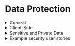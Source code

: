 # Data Protection

<details>
  <summary> General </summary>
  
* Ensure the following high-level requirements are met:
  * **Confidentiality**: Protect data from unauthorized observation or disclosure, both in transit and when stored.
  * **Integrity**: Protect data from being created, altered or deleted by unauthorized attackers.
  * **Availability**: Ensure data is available to authorized users per requirements.
* Prevent sensitive data from being cached in server components such as load balancers and application caches.
* Protect all cached or temporary copies of sensitive data stored on the server from unauthorized access.
* Overwrite cached sensitive data after its authorized use.
* Minimize the number of parameters in a request, such as hidden fields, Ajax variables, cookies, and header values.
* Detect and alert on abnormal numbers of requests by IP, user, total per hour or day, or other appropriate criteria.
* Perform regular backups of important data and test restoration.
* Store backups securely.
</details>

<details>
  <summary> Client-Side </summary>
  
* Set sufficient anti-caching headers so that sensitive data is not cached in browsers.
* Do not cache sensitive data in client-side storage.
* Clear authenticated data from client-side storage after the client or session is terminated.
</details>

<details>
  <summary> Sensitive and Private Data </summary>
  
* Use the HTTP message body or headers to send sensitive data to the server.
* Ensure query string parameters from any HTTP verb do not contain sensitive data.
* Allow users to remove or export their data on demand.
* Provide users with clear language regarding collection and use of supplied personal information and provide opt-in consent for the use of that data before it is used.
* Identify all sensitive data created and processed by the application, and have a policy in place on how to deal with sensitive data.
* Audit accesses to sensitive data collected under relevant data protection directives or where logging of access is required.
* Overwrite sensitive information in memory as soon as it is no longer required using zeroes or random data.
* Encrypt sensitive or private information that requires it.
* Overwrite old or out-of-date data according to data retention requirements.
</details>

<details>
  <summary> Example security user stories </summary>
  
* As a user, I want the application to protect my sensitive data from being cached or temporary copies kept that may lead to exposure.
* As a user, I want the application to make regular backups of my sensitive data for which recovery is tested regularly.
* As a user, I want the application to ensure sensitive data is transmitted securely.
</details>
